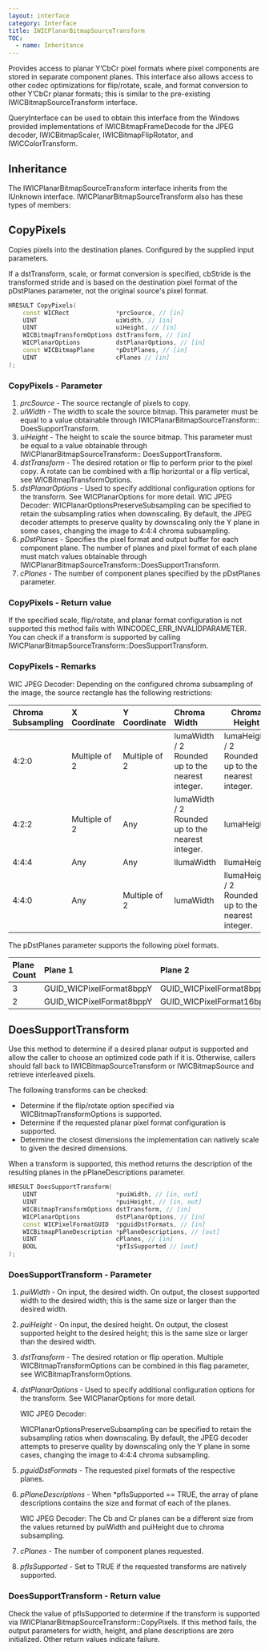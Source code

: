 ```yaml
---
layout: interface
category: Interface
title: IWICPlanarBitmapSourceTransform
TOC:
  - name: Inheritance
---
```


Provides access to planar Y’CbCr pixel formats where pixel components are stored in separate component planes. This interface also allows access to other codec optimizations for flip/rotate, scale, and format conversion to other Y’CbCr planar formats; this is similar to the pre-existing IWICBitmapSourceTransform interface.

QueryInterface can be used to obtain this interface from the Windows provided implementations of IWICBitmapFrameDecode for the JPEG decoder, IWICBitmapScaler, IWICBitmapFlipRotator, and IWICColorTransform.

## Inheritance

The IWICPlanarBitmapSourceTransform interface inherits from the IUnknown interface. IWICPlanarBitmapSourceTransform also has these types of members:

## CopyPixels

Copies pixels into the destination planes. Configured by the supplied input parameters.

If a dstTransform, scale, or format conversion is specified, cbStride is the transformed stride and is based on the destination pixel format of the pDstPlanes parameter, not the original source's pixel format.

```cpp
HRESULT CopyPixels(
    const WICRect             *prcSource, // [in]
    UINT                      uiWidth, // [in]
    UINT                      uiHeight, // [in]
    WICBitmapTransformOptions dstTransform, // [in]
    WICPlanarOptions          dstPlanarOptions, // [in]
    const WICBitmapPlane      *pDstPlanes, // [in]
    UINT                      cPlanes // [in]
);
```

### CopyPixels - Parameter

1. _prcSource_ - The source rectangle of pixels to copy.
2. _uiWidth_ - The width to scale the source bitmap. This parameter must be equal to a value obtainable through IWICPlanarBitmapSourceTransform:: DoesSupportTransform.
3. _uiHeight_ - The height to scale the source bitmap. This parameter must be equal to a value obtainable through IWICPlanarBitmapSourceTransform:: DoesSupportTransform.
4. _dstTransform_ - The desired rotation or flip to perform prior to the pixel copy. A rotate can be combined with a flip horizontal or a flip vertical, see WICBitmapTransformOptions.
5. _dstPlanarOptions_ - Used to specify additional configuration options for the transform. See WICPlanarOptions for more detail.
   WIC JPEG Decoder: WICPlanarOptionsPreserveSubsampling can be specified to retain the subsampling ratios when downscaling. By default, the JPEG decoder attempts to preserve quality by downscaling only the Y plane in some cases, changing the image to 4:4:4 chroma subsampling.
6. _pDstPlanes_ - Specifies the pixel format and output buffer for each component plane. The number of planes and pixel format of each plane must match values obtainable through IWICPlanarBitmapSourceTransform::DoesSupportTransform.
7. _cPlanes_ - The number of component planes specified by the pDstPlanes parameter.

### CopyPixels - Return value

If the specified scale, flip/rotate, and planar format configuration is not supported this method fails with WINCODEC_ERR_INVALIDPARAMETER. You can check if a transform is supported by calling IWICPlanarBitmapSourceTransform::DoesSupportTransform.

### CopyPixels - Remarks

WIC JPEG Decoder: Depending on the configured chroma subsampling of the image, the source rectangle has the following restrictions:

| Chroma Subsampling | X Coordinate  | Y Coordinate  | Chroma Width                                     | Chroma Height                                      |
| :----------------- | :------------ | :------------ | :----------------------------------------------- | -------------------------------------------------- |
| 4:2:0              | Multiple of 2 | Multiple of 2 | lumaWidth / 2 Rounded up to the nearest integer. | lumaHeight / 2 Rounded up to the nearest integer.  |
| 4:2:2              | Multiple of 2 | Any           | lumaWidth / 2 Rounded up to the nearest integer. | lumaHeight                                         |
| 4:4:4              | Any           | Any           | llumaWidth                                       | llumaHeight                                        |
| 4:4:0              | Any           | Multiple of 2 | lumaWidth                                        | llumaHeight / 2 Rounded up to the nearest integer. |

The pDstPlanes parameter supports the following pixel formats.

| Plane Count | Plane 1                  | Plane 2                      | Plane 3                   |
| :---------- | :----------------------- | :--------------------------- | :------------------------ |
| 3           | GUID_WICPixelFormat8bppY | GUID_WICPixelFormat8bppCb    | GUID_WICPixelFormat8bppCr |
| 2           | GUID_WICPixelFormat8bppY | GUID_WICPixelFormat16bppCbCr | N/A                       |

## DoesSupportTransform

Use this method to determine if a desired planar output is supported and allow the caller to choose an optimized code path if it is. Otherwise, callers should fall back to IWICBitmapSourceTransform or IWICBitmapSource and retrieve interleaved pixels.

The following transforms can be checked:

+ Determine if the flip/rotate option specified via WICBitmapTransformOptions is supported.
+ Determine if the requested planar pixel format configuration is supported.
+ Determine the closest dimensions the implementation can natively scale to given the desired dimensions.

When a transform is supported, this method returns the description of the resulting planes in the pPlaneDescriptions parameter.

```cpp
HRESULT DoesSupportTransform(
    UINT                      *puiWidth, // [in, out]
    UINT                      *puiHeight, // [in, out]
    WICBitmapTransformOptions dstTransform, // [in]
    WICPlanarOptions          dstPlanarOptions, // [in]
    const WICPixelFormatGUID  *pguidDstFormats, // [in]
    WICBitmapPlaneDescription *pPlaneDescriptions, // [out]
    UINT                      cPlanes, // [in]
    BOOL                      *pfIsSupported // [out]
);
```

### DoesSupportTransform - Parameter

1. *puiWidth* - On input, the desired width. On output, the closest supported width to the desired width; this is the same size or larger than the desired width.
2. *puiHeight* - On input, the desired height. On output, the closest supported height to the desired height; this is the same size or larger than the desired width.
3. *dstTransform* - The desired rotation or flip operation. Multiple WICBitmapTransformOptions can be combined in this flag parameter, see WICBitmapTransformOptions.
4. *dstPlanarOptions* - Used to specify additional configuration options for the transform. See WICPlanarOptions for more detail.

   WIC JPEG Decoder:

   WICPlanarOptionsPreserveSubsampling can be specified to retain the subsampling ratios when downscaling. By default, the JPEG decoder attempts to preserve quality by downscaling only the Y plane in some cases, changing the image to 4:4:4 chroma subsampling.
5. *pguidDstFormats* - The requested pixel formats of the respective planes.
6. *pPlaneDescriptions* - When *pfIsSupported == TRUE, the array of plane descriptions contains the size and format of each of the planes.

   WIC JPEG Decoder: The Cb and Cr planes can be a different size from the values returned by puiWidth and puiHeight due to chroma subsampling.
7. *cPlanes* - The number of component planes requested.
8. *pfIsSupported* - Set to TRUE if the requested transforms are natively supported.

### DoesSupportTransform - Return value

Check the value of pfIsSupported to determine if the transform is supported via IWICPlanarBitmapSourceTransform::CopyPixels. If this method fails, the output parameters for width, height, and plane descriptions are zero initialized. Other return values indicate failure.
